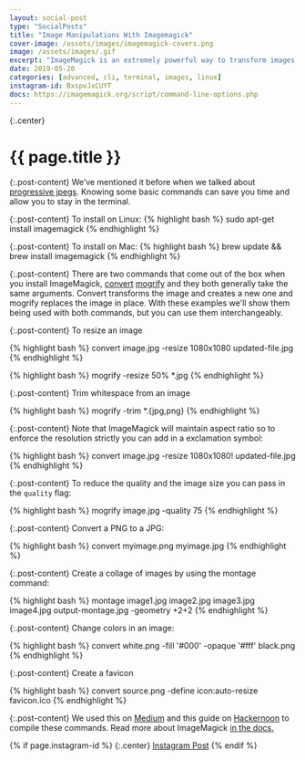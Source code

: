```yaml
---
layout: social-post
type: "SocialPosts"
title: "Image Manipulations With Imagemagick"
cover-image: /assets/images/imagemagick-covers.png
image: /assets/images/.gif
excerpt: "ImageMagick is an extremely powerful way to transform images from the command line."
date: 2019-05-20
categories: [advanced, cli, terminal, images, linux]
instagram-id: BxspvJxCUYT
docs: https://imagemagick.org/script/command-line-options.php
---
```

{:.center}
# {{ page.title }}

{:.post-content}
We’ve mentioned it before when we talked about [progressive jpegs](/social-posts/progressive-jpeg-images/). Knowing some 
basic commands can save you time and allow you to stay in the terminal.

{:.post-content}
To install on Linux:
{% highlight bash %}
sudo apt-get install imagemagick
{% endhighlight %}

{:.post-content}
To install on Mac:
{% highlight bash %}
brew update && brew install imagemagick
{% endhighlight %}

{:.post-content}
There are two commands that come out of the box when you install ImageMagick, 
<a href="https://www.imagemagick.org/script/convert.php" target="_blank">convert</a> <a href="https://www.imagemagick.org/script/convert.php" target="_blank">mogrify</a>
and they both generally take the same arguments. Convert transforms the image 
and creates a new one and mogrify replaces the image in place. With these examples
we'll show them being used with both commands, but you can use them interchangeably.

{:.post-content}
To resize an image

{% highlight bash %}
convert image.jpg -resize 1080x1080 updated-file.jpg
{% endhighlight %}

{% highlight bash %}
mogrify -resize 50% *.jpg 
{% endhighlight %}

{:.post-content}
Trim whitespace from an image

{% highlight bash %}
mogrify -trim *.{jpg,png}
{% endhighlight %}


{:.post-content}
Note that ImageMagick will maintain aspect ratio so to enforce the resolution strictly
you can add in a exclamation symbol:

{% highlight bash %}
convert image.jpg -resize 1080x1080! updated-file.jpg
{% endhighlight %}

{:.post-content}
To reduce the quality and the image size you can pass in the `quality` flag:

{% highlight bash %}
mogrify image.jpg -quality 75
{% endhighlight %}

{:.post-content}
Convert a PNG to a JPG:

{% highlight bash %}
convert myimage.png myimage.jpg
{% endhighlight %}

{:.post-content}
Create a collage of images by using the montage command:

{% highlight bash %}
montage image1.jpg image2.jpg image3.jpg image4.jpg output-montage.jpg -geometry +2+2
{% endhighlight %}

{:.post-content}
Change colors in an image:

{% highlight bash %}
convert white.png -fill '#000' -opaque '#fff' black.png
{% endhighlight %}

{:.post-content}
Create a favicon

{% highlight bash %}
convert source.png -define icon:auto-resize favicon.ico
{% endhighlight %}

{:.post-content}
We used this on <a href="https://medium.com/@contactsunny/a-few-basic-but-powerful-imagemagick-commands-b5809b0a1076" target="_blank">Medium</a>
and this guide on <a href="https://hackernoon.com/save-time-by-transforming-images-in-the-command-line-c63c83e53b17" target="_blank">Hackernoon</a>
to compile these commands. Read more about ImageMagick <a href="{{page.docs}}" target="_blank">in the docs.</a>

{% if page.instagram-id %}
{:.center}
<a class="insta-link" href="https://www.instagram.com/p/{{page.instagram-id}}" target="_blank">Instagram Post</a>
{% endif %}
